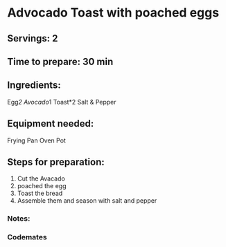 # Advocado Toast with poached eggs

## Servings: 2

## Time to prepare: 30 min

## Ingredients: 
Egg*2
Avocado*1
Toast*2
Salt & Pepper

## Equipment needed:
Frying Pan
Oven
Pot

## Steps for preparation:
1. Cut the Avacado
2. poached the egg
3. Toast the bread
4. Assemble them and season with salt and pepper


### Notes:



### Codemates #
